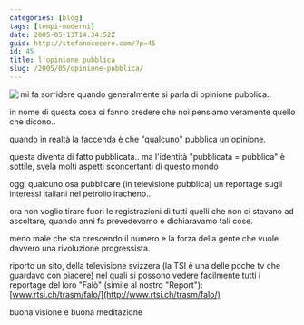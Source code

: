 ```yaml
---
categories: [blog]
tags: [tempi-moderni]
date: 2005-05-13T14:34:52Z
guid: http://stefanocecere.com/?p=45
id: 45
title: l'opinione pubblica
slug: /2005/05/opinione-pubblica/
---
```


<img src="http://www.grafichemarcolin.it/img/stampa_speedmaster.jpg" align="left" />
  
mi fa sorridere quando generalmente si parla di opinione pubblica..

in nome di questa cosa ci fanno credere che noi pensiamo veramente quello che dicono..

quando in realtà la faccenda è che "qualcuno" pubblica un'opinione.
  
questa diventa di fatto pubblicata.. ma l'identità "pubblicata = pubblica" è sottile, svela molti aspetti sconcertanti di questo mondo

oggi qualcuno osa pubblicare (in televisione pubblica) un reportage sugli interessi italiani nel petrolio iracheno..

ora non voglio tirare fuori le registrazioni di tutti quelli che non ci stavano ad ascoltare, quando anni fa prevedevamo e dichiaravamo tali cose.

meno male che sta crescendo il numero e la forza della gente che vuole davvero una rivoluzione progressista.

riporto un sito, della televisione svizzera (la TSI è una delle poche tv che guardavo con piacere) nel quali si possono vedere facilmente tutti i reportage del loro "Falò" (simile al nostro "Report"): [www.rtsi.ch/trasm/falo/](http://www.rtsi.ch/trasm/falo/)

buona visione e buona meditazione